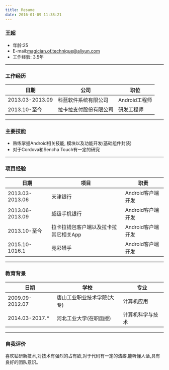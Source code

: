 ```yaml
---
title: Resume
date: 2016-01-09 11:38:21
---
```

### 王超
 * 年龄:25   
 * E-mail:[magician.of.technique@aliyun.com]
 * 工作经验: 3.5年
---

### 工作经历
| 日期 | 公司 | 职位 |
| ---- | ---- | --- |
| 2013.03-2013.09 | 科蓝软件系统有限公司 | Android工程师 |
| 2013.10-至今 | 拉卡拉支付股份有限公司 | 研发工程师 |

---

### 主要技能
 * 熟练掌握Android相关技能, 模块以及功能开发(基础组件封装)
 * 对于Cordova和Sencha Touch有一定的研究

---

### 项目经验
| 日期 | 项目 | 职责 |
| ---- | ---- | --- |
| 2013.03-2013.06 | 天津银行 | Android客户端开发 |
| 2013.06-2013.09 | 超级手机银行 | Android客户端开发 |
| 2013.10-至今 | 拉卡拉钱包客户端以及拉卡拉其它相关App | Android客户端开发 |
| 2015.10-1016.1 | 竞彩猎手 | Android客户端开发 |

---

### 教育背景
| 日期 | 学校 | 专业 |
| ---- | ---- | --- |
| 2009.09-2012.07 | 唐山工业职业技术学院(大专) | 计算机应用 |
| 2014.03-2017.* | 河北工业大学(在职函授) | 计算机科学与技术 |

---

### 自我评价
喜欢钻研新技术,对技术有强烈的占有欲,对于代码有一定的洁癖,能听懂人话,具有良好的团队意识。

[magician.of.technique@aliyun.com]: mailto:magician.of.technique@aliyun.com
